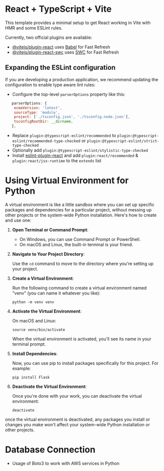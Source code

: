 # React + TypeScript + Vite

This template provides a minimal setup to get React working in Vite with HMR and some ESLint rules.

Currently, two official plugins are available:

- [@vitejs/plugin-react](https://github.com/vitejs/vite-plugin-react/blob/main/packages/plugin-react/README.md) uses [Babel](https://babeljs.io/) for Fast Refresh
- [@vitejs/plugin-react-swc](https://github.com/vitejs/vite-plugin-react-swc) uses [SWC](https://swc.rs/) for Fast Refresh

## Expanding the ESLint configuration

If you are developing a production application, we recommend updating the configuration to enable type aware lint rules:

- Configure the top-level `parserOptions` property like this:

```js
   parserOptions: {
    ecmaVersion: 'latest',
    sourceType: 'module',
    project: ['./tsconfig.json', './tsconfig.node.json'],
    tsconfigRootDir: __dirname,
   },
```

- Replace `plugin:@typescript-eslint/recommended` to `plugin:@typescript-eslint/recommended-type-checked` or `plugin:@typescript-eslint/strict-type-checked`
- Optionally add `plugin:@typescript-eslint/stylistic-type-checked`
- Install [eslint-plugin-react](https://github.com/jsx-eslint/eslint-plugin-react) and add `plugin:react/recommended` & `plugin:react/jsx-runtime` to the `extends` list


# Using Virtual Environment for Python

A virtual environment is like a little sandbox where you can set up specific packages and dependencies for a particular project, without messing up other projects or the system-wide Python installation. Here's how to create and use one:

1. **Open Terminal or Command Prompt**:

   - On Windows, you can use Command Prompt or PowerShell.
   - On macOS and Linux, the built-in terminal is your friend.

2. **Navigate to Your Project Directory**:

   Use the `cd` command to move to the directory where you're setting up your project.

3. **Create a Virtual Environment**:

   Run the following command to create a virtual environment named "venv" (you can name it whatever you like):

   ```
   python -m venv venv
   ```

4. **Activate the Virtual Environment**:

   On macOS and Linux:
   ```
   source venv/bin/activate
   ```

   When the virtual environment is activated, you'll see its name in your terminal prompt.

5. **Install Dependencies**:

   Now, you can use pip to install packages specifically for this project. For example:

   ```
   pip install Flask
   ```

6. **Deactivate the Virtual Environment**:

   Once you're done with your work, you can deactivate the virtual environment:

   ```
   deactivate
   ```
once the virtual environment is deactivated, any packages you install or changes you make won't affect your system-wide Python installation or other projects.

# Database Connection

- Usage of Boto3 to work with AWS services in Python
